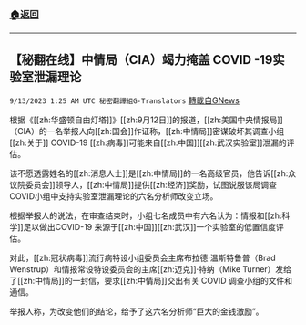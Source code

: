 ###  [:house:返回](README.md)
---


## 【秘翻在线】中情局（CIA）竭力掩盖 COVID -19实验室泄漏理论
`9/13/2023 1:25 AM UTC 秘密翻譯組G-Translators` [轉載自GNews](https://gnews.org/articles/1682822)

根据《[[zh:华盛顿自由灯塔]]》[[zh:9月12日]]的报道，[[zh:美国中央情报局]]（CIA）的一名举报人向[[zh:国会]]作证称，[[zh:中情局]]密谋破坏其调查小组[[zh:关于]] COVID-19 [[zh:病毒]]可能来自[[zh:中国]][[zh:武汉实验室]]泄漏的评估。

该不愿透露姓名的[[zh:消息人士]]是[[zh:中情局]]的一名高级官员，他告诉[[zh:众议院委员会]]领导人，[[zh:中情局]]提供[[zh:经济]]奖励，试图说服该局调查COVID小组中支持实验室泄漏理论的六名分析师改变立场。

根据举报人的说法，在审查结束时，小组七名成员中有六名认为：情报和[[zh:科学]]足以做出COVID-19 来源于[[zh:中国]][[zh:武汉]]一个实验室的低置信度评估。

对此，[[zh:冠状病毒]]流行病特设小组委员会主席布拉德·温斯特鲁普（Brad Wenstrup）和情报常设特设委员会的主席[[zh:迈克]]·特纳（Mike Turner）发给了[[zh:中情局]]的一封信，要求[[zh:中情局]]交出有关 COVID 调查小组的文件和通信。

举报人称，为改变他们的结论，给予了这六名分析师“巨大的金钱激励”。

